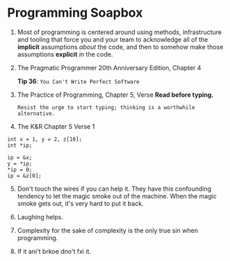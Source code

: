 # Programming Soapbox

1. Most of programming is centered around using methods,
infrastructure and tooling that force you and your team
to acknowledge all of the **implicit** assumptions *about* 
the code, and then to somehow make those assumptions 
**explicit** *in* the code.

2. The Pragmatic Programmer 20th Anniversary Edition, Chapter 4

    **Tip 36**: `You Can't Write Perfect Software`

3. The Practice of Programming, Chapter 5, Verse **Read before typing.**

    `Resist the urge to start typing; thinking is a worthwhile alternative.`

4. The K&R Chapter 5 Verse 1
```
int x = 1, y = 2, z[10];
int *ip;

ip = &x;
y = *ip;
*ip = 0;
ip = &z[0]; 
```

5. Don't touch the wires if you can help it. They have this
confounding tendency to let the magic smoke out of the machine.
When the magic smoke gets out, it's very hard to put it back.

6. Laughing helps.

7. Complexity for the sake of complexity is the only true sin when programming.

8. If it ani't brkoe dno't fxi it.
